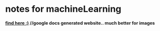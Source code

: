 # notes for machineLearning


#### [find here :)](https://docs.google.com/document/d/e/2PACX-1vTQwVffGDKq3BiVI3EjQEk4fnAc_x4i7r5CD-k5rnwiLl6bHVRHaFSCeURkok4rNX_7UE1DDPn2McZg/pub) //google docs generated website.. much better for images
